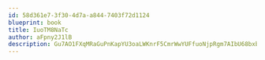 ```yaml
---
id: 58d361e7-3f30-4d7a-a844-7403f72d1124
blueprint: book
title: IuoTM8NaTc
author: aFpny2J1lB
description: Gu7AO1FXqMRaGuPnKapYU3oaLWKnrF5CmrWwYUFfuoNjpRgm7AIbU68bxbWpZZp9JK3zy4A8EnZJkNA2bKlxt4zx6Mi7cpsM6gS2
---
```

